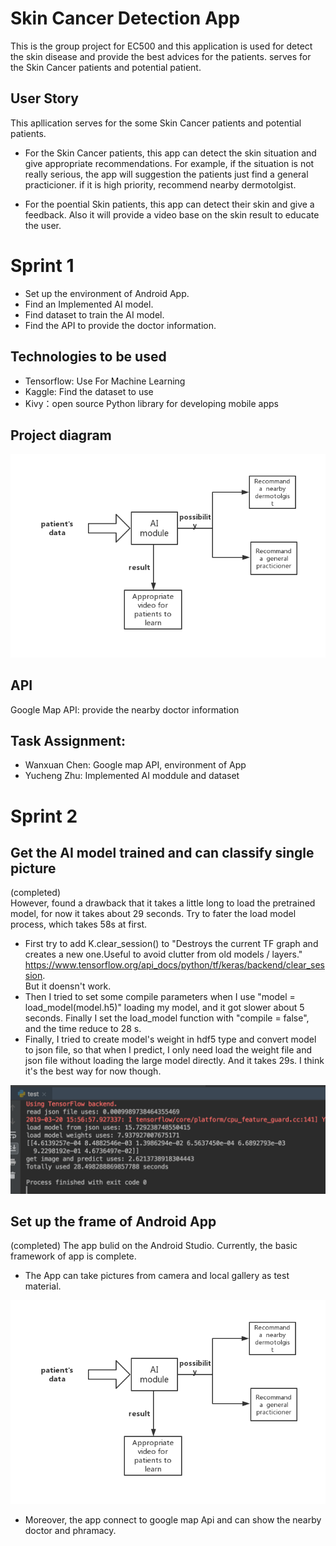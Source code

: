 # Skin Cancer Detection App
This is the group project for EC500 and this application is used for detect the skin disease and provide the best advices for the patients. serves for the Skin Cancer patients and potential patient.

## User Story
This apllication serves for the some Skin Cancer patients and potential patients.
- For the Skin Cancer patients, this app can detect the skin situation and give appropriate recommendations. For example, if the situation is not really serious, the app will suggestion the patients just find a general practicioner. if it is high priority, recommend nearby dermotolgist.

- For the poential Skin patients, this app can detect their skin and give a feedback. Also it will provide a video base on the skin result to educate the user.

 Sprint 1
 =========
- Set up the environment of Android App.
- Find an Implemented AI model.
- Find dataset to train the AI model.
- Find the API to provide the doctor information.

 Technologies to be used
 -------
- Tensorflow: Use For Machine Learning 
- Kaggle: Find the dataset to use
- Kivy：open source Python library for developing mobile apps

 Project diagram
 ------

![diagram](diagram.jpg)

 API
 -------
 Google Map API: provide the nearby doctor information

 Task Assignment:
 ------
- Wanxuan Chen: Google map API, environment of App
- Yucheng Zhu: Implemented AI moddule and dataset

 Sprint 2
 ==============
  Get the AI model trained and can classify single picture  
  -----
 (completed)  
 However, found a drawback that it takes a little long to load the pretrained model, for now it takes about 29 seconds. 
 Try to fater the load model process, which takes 58s at first.  
 - First try to add K.clear_session() to "Destroys the current TF graph and creates a new one.Useful to avoid clutter from old models / layers." https://www.tensorflow.org/api_docs/python/tf/keras/backend/clear_session.  
 But it doensn't work.   
 - Then I tried to set some compile parameters when I use "model = load_model(model.h5)" loading my model, and it got slower about 5 seconds. Finally I set the load_model function with "compile = false", and the time reduce to 28 s.  
 - Finally, I tried to create model's weight in hdf5 type and convert model to json file, so that when I predict, I only need load the weight file and json file without loading the large model directly. And it takes 29s. I think it's the best way for now though.    
 
 ![time](time.png)

 Set up the frame of Android App  
 ----------
 (completed)
 The app bulid on the Android Studio. Currently, the basic framework of app is complete. 
 
 - The App can take pictures from camera and local gallery as test material. 
 
 ![diagram](diagram.jpg)
 
 - Moreover, the app connect to google map Api and can show the nearby doctor and phramacy.
 
